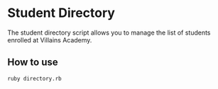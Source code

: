 # Student Directory #

The student directory script allows you to manage the list of students enrolled
at Villains Academy.

## How to use ##

```shell
ruby directory.rb
